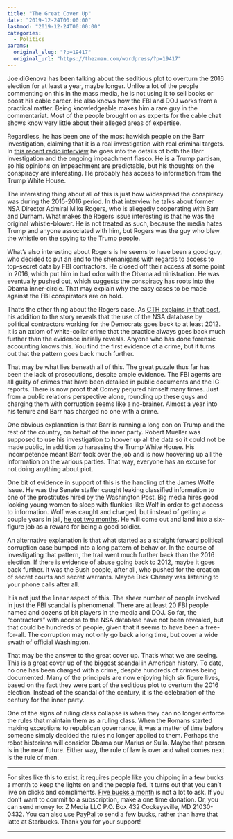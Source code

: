 ```yaml
---
title: "The Great Cover Up"
date: "2019-12-24T00:00:00"
lastmod: "2019-12-24T00:00:00"
categories:
  - Politics
params:
  original_slug: "?p=19417"
  original_url: "https://thezman.com/wordpress/?p=19417"
---
```


Joe diGenova has been talking about the seditious plot to overturn the
2016 election for at least a year, maybe longer. Unlike a lot of the
people commenting on this in the mass media, he is not using it to sell
books or boost his cable career. He also knows how the FBI and DOJ works
from a practical matter. Being knowledgeable makes him a rare guy in the
commentariat. Most of the people brought on as experts for the cable
chat shows know very little about their alleged areas of expertise.

Regardless, he has been one of the most hawkish people on the Barr
investigation, claiming that it is a real investigation with real
criminal targets. In
<a href="https://youtu.be/BpTvjkTsaCQ" rel="noopener noreferrer"
target="_blank">this recent radio interview</a> he goes into the details
of both the Barr investigation and the ongoing impeachment fiasco. He is
a Trump partisan, so his opinions on impeachment are predictable, but
his thoughts on the conspiracy are interesting. He probably has access
to information from the Trump White House.

The interesting thing about all of this is just how widespread the
conspiracy was during the 2015-2016 period. In that interview he talks
about former NSA Director Admiral Mike Rogers, who is allegedly
cooperating with Barr and Durham. What makes the Rogers issue
interesting is that he was the original whistle-blower. He is not
treated as such, because the media hates Trump and anyone associated
with him, but Rogers was the guy who blew the whistle on the spying to
the Trump people.

What’s also interesting about Rogers is he seems to have been a good
guy, who decided to put an end to the shenanigans with regards to access
to top-secret data by FBI contractors. He closed off their access at
some point in 2016, which put him in bad odor with the Obama
administration. He was eventually pushed out, which suggests the
conspiracy has roots into the Obama inner-circle. That may explain why
the easy cases to be made against the FBI conspirators are on hold.

That’s the other thing about the Rogers case. As <a
href="https://theconservativetreehouse.com/2019/12/23/joe-digenova-discusses-possibilities-from-former-nsa-director-mike-rogers-working-with-u-s-attorney-john-durham/"
rel="noopener noreferrer" target="_blank">CTH explains in that post</a>,
his addition to the story reveals that the use of the NSA database by
political contractors working for the Democrats goes back to at least
2012. It is an axiom of white-collar crime that the practice always goes
back much further than the evidence initially reveals. Anyone who has
done forensic accounting knows this. You find the first evidence of a
crime, but it turns out that the pattern goes back much further.

That may be what lies beneath all of this. The great puzzle thus far has
been the lack of prosecutions, despite ample evidence. The FBI agents
are all guilty of crimes that have been detailed in public documents and
the IG reports. There is now proof that Comey perjured himself many
times. Just from a public relations perspective alone, rounding up these
guys and charging them with corruption seems like a no-brainer. Almost a
year into his tenure and Barr has charged no one with a crime.

One obvious explanation is that Barr is running a long con on Trump and
the rest of the country, on behalf of the inner party. Robert Mueller
was supposed to use his investigation to hoover up all the data so it
could not be made public, in addition to harassing the Trump White
House. His incompetence meant Barr took over the job and is now
hoovering up all the information on the various parties. That way,
everyone has an excuse for not doing anything about plot.

One bit of evidence in support of this is the handling of the James
Wolfe issue. He was the Senate staffer caught leaking classified
information to one of the prostitutes hired by the Washington Post. Big
media hires good looking young women to sleep with flunkies like Wolf in
order to get access to information. Wolf was caught and charged, but
instead of getting a couple years in jail, <a
href="https://www.foxnews.com/politics/former-senate-intel-gatekeeper-james-wolfe-sentenced-to-two-months"
rel="noopener noreferrer" target="_blank">he got two months</a>. He will
come out and land into a six-figure job as a reward for being a good
soldier.

An alternative explanation is that what started as a straight forward
political corruption case bumped into a long pattern of behavior. In the
course of investigating that pattern, the trail went much further back
than the 2016 election. If there is evidence of abuse going back to
2012, maybe it goes back further. It was the Bush people, after all, who
pushed for the creation of secret courts and secret warrants. Maybe Dick
Cheney was listening to your phone calls after all.

It is not just the linear aspect of this. The sheer number of people
involved in just the FBI scandal is phenomenal. There are at least 20
FBI people named and dozens of bit players in the media and DOJ. So far,
the “contractors” with access to the NSA database have not been
revealed, but that could be hundreds of people, given that it seems to
have been a free-for-all. The corruption may not only go back a long
time, but cover a wide swath of official Washington.

That may be the answer to the great cover up. That’s what we are seeing.
This is a great cover up of the biggest scandal in American history. To
date, no one has been charged with a crime, despite hundreds of crimes
being documented. Many of the principals are now enjoying high six
figure lives, based on the fact they were part of the seditious plot to
overturn the 2016 election. Instead of the scandal of the century, it is
the celebration of the century for the inner party.

One of the signs of ruling class collapse is when they can no longer
enforce the rules that maintain them as a ruling class. When the Romans
started making exceptions to republican governance, it was a matter of
time before someone simply decided the rules no longer applied to them.
Perhaps the robot historians will consider Obama our Marius or Sulla.
Maybe that person is in the near future. Either way, the rule of law is
over and what comes next is the rule of men.

------------------------------------------------------------------------

For sites like this to exist, it requires people like you chipping in a
few bucks a month to keep the lights on and the people fed. It turns out
that you can’t live on clicks and compliments.
<a href="https://www.subscribestar.com/the-z-blog"
rel="noopener noreferrer" target="_blank">Five bucks a month</a> is not
a lot to ask. If you don’t want to commit to a subscription, make a one
time donation. Or, you can send money to: Z Media LLC P.O. Box 432
Cockeysville, MD 21030-0432. You can also use <a
href="https://www.paypal.com/cgi-bin/webscr?cmd=_s-xclick&amp;hosted_button_id=UDAS2Q8JYA6CN&amp;source=url"
rel="noopener noreferrer" target="_blank">PayPal</a> to send a few
bucks, rather than have that latte at Starbucks. Thank you for your
support!

------------------------------------------------------------------------
